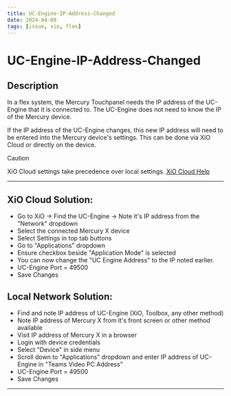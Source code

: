 ```yaml
---
title: UC-Engine-IP-Address-Changed
date: 2024-04-08
tags: [issue, xio, flex]
---
```


# UC-Engine-IP-Address-Changed

## Description

In a flex system, the Mercury Touchpanel needs the IP address of the UC-Engine that it is connected to. The UC-Engine does not need to know the IP of the Mercury device. 

If the IP address of the UC-Engine changes, this new IP address will need to be entered into the Mercury device's settings. This can be done via XiO Cloud or directly on the device.

> [!CAUTION]
> XiO Cloud settings take precedence over local settings. [XiO Cloud Help](../02-Resources/Crestron-OLH-Links.md#XiO-Cloud)

---

## XiO Cloud Solution:

- Go to XiO -> Find the UC-Engine -> Note it's IP address from the "Network" dropdown
- Select the connected Mercury X device
- Select Settings in top tab buttons
- Go to "Applications" dropdown
- Ensure checkbox beside "Application Mode" is selected
- You can now change the "UC Engine Address" to the IP noted earlier.
- UC-Engine Port = 49500
- Save Changes


## Local Network Solution:

- Find and note IP address of UC-Engine (XiO, Toolbox, any other method)
- Note IP address of Mercury X from it's front screen or other method available
- Visit IP address of Mercury X in a browser
- Login with device credentials
- Select "Device" in side menu
- Scroll down to "Applications" dropdown and enter IP address of UC-Engine in "Teams Video PC Address"
- UC-Engine Port = 49500
- Save Changes

---

